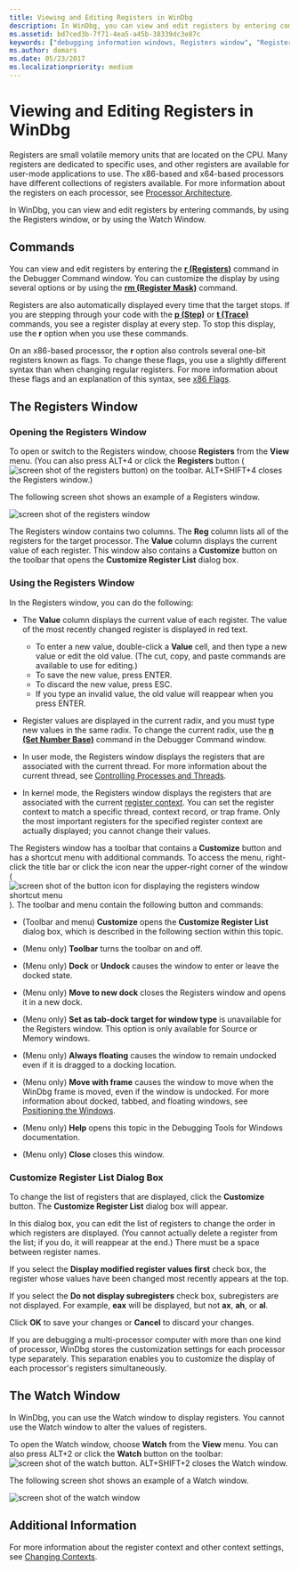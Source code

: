 ```yaml
---
title: Viewing and Editing Registers in WinDbg
description: In WinDbg, you can view and edit registers by entering commands, by using the Registers window, or by using the Watch Window.
ms.assetid: bd7ced3b-7f71-4ea5-a45b-38339dc3e87c
keywords: ["debugging information windows, Registers window", "Registers window", "registers, Registers window"]
ms.author: domars
ms.date: 05/23/2017
ms.localizationpriority: medium
---
```


# Viewing and Editing Registers in WinDbg


Registers are small volatile memory units that are located on the CPU. Many registers are dedicated to specific uses, and other registers are available for user-mode applications to use. The x86-based and x64-based processors have different collections of registers available. For more information about the registers on each processor, see [Processor Architecture](processor-architecture.md).

In WinDbg, you can view and edit registers by entering commands, by using the Registers window, or by using the Watch Window.

## <span id="Commands"></span><span id="commands"></span><span id="COMMANDS"></span>Commands


You can view and edit registers by entering the [**r (Registers)**](r--registers-.md) command in the Debugger Command window. You can customize the display by using several options or by using the [**rm (Register Mask)**](rm--register-mask-.md) command.

Registers are also automatically displayed every time that the target stops. If you are stepping through your code with the [**p (Step)**](p--step-.md) or [**t (Trace)**](t--trace-.md) commands, you see a register display at every step. To stop this display, use the **r** option when you use these commands.

On an x86-based processor, the **r** option also controls several one-bit registers known as flags. To change these flags, you use a slightly different syntax than when changing regular registers. For more information about these flags and an explanation of this syntax, see [x86 Flags](x86-architecture.md#x86-flags).

## <span id="The_Registers_Window"></span><span id="the_registers_window"></span><span id="THE_REGISTERS_WINDOW"></span>The Registers Window


### <span id="Opening_the_Registers_Window"></span><span id="opening_the_registers_window"></span><span id="OPENING_THE_REGISTERS_WINDOW"></span>Opening the Registers Window

To open or switch to the Registers window, choose **Registers** from the **View** menu. (You can also press ALT+4 or click the **Registers** button (![screen shot of the registers button](images/tbreg.png)) on the toolbar. ALT+SHIFT+4 closes the Registers window.)

The following screen shot shows an example of a Registers window.

![screen shot of the registers window](images/window-registers.png)

The Registers window contains two columns. The **Reg** column lists all of the registers for the target processor. The **Value** column displays the current value of each register. This window also contains a **Customize** button on the toolbar that opens the **Customize Register List** dialog box.

### <span id="Using_the_Registers_Window"></span><span id="using_the_registers_window"></span><span id="USING_THE_REGISTERS_WINDOW"></span>Using the Registers Window

In the Registers window, you can do the following:

-   The **Value** column displays the current value of each register. The value of the most recently changed register is displayed in red text.
    -   To enter a new value, double-click a **Value** cell, and then type a new value or edit the old value. (The cut, copy, and paste commands are available to use for editing.)
    -   To save the new value, press ENTER.
    -   To discard the new value, press ESC.
    -   If you type an invalid value, the old value will reappear when you press ENTER.
-   Register values are displayed in the current radix, and you must type new values in the same radix. To change the current radix, use the [**n (Set Number Base)**](n--set-number-base-.md) command in the Debugger Command window.

-   In user mode, the Registers window displays the registers that are associated with the current thread. For more information about the current thread, see [Controlling Processes and Threads](controlling-processes-and-threads.md).

-   In kernel mode, the Registers window displays the registers that are associated with the current [register context](changing-contexts.md#register-context). You can set the register context to match a specific thread, context record, or trap frame. Only the most important registers for the specified register context are actually displayed; you cannot change their values.

The Registers window has a toolbar that contains a **Customize** button and has a shortcut menu with additional commands. To access the menu, right-click the title bar or click the icon near the upper-right corner of the window (![screen shot of the button icon for displaying the registers window shortcut menu](images/tbreg.png)). The toolbar and menu contain the following button and commands:

-   (Toolbar and menu) **Customize** opens the **Customize Register List** dialog box, which is described in the following section within this topic.

-   (Menu only) **Toolbar** turns the toolbar on and off.

-   (Menu only) **Dock** or **Undock** causes the window to enter or leave the docked state.

-   (Menu only) **Move to new dock** closes the Registers window and opens it in a new dock.

-   (Menu only) **Set as tab-dock target for window type** is unavailable for the Registers window. This option is only available for Source or Memory windows.

-   (Menu only) **Always floating** causes the window to remain undocked even if it is dragged to a docking location.

-   (Menu only) **Move with frame** causes the window to move when the WinDbg frame is moved, even if the window is undocked. For more information about docked, tabbed, and floating windows, see [Positioning the Windows](positioning-the-windows.md).

-   (Menu only) **Help** opens this topic in the Debugging Tools for Windows documentation.

-   (Menu only) **Close** closes this window.

### <span id="customize_register_list_dialog_box"></span><span id="CUSTOMIZE_REGISTER_LIST_DIALOG_BOX"></span>Customize Register List Dialog Box

To change the list of registers that are displayed, click the **Customize** button. The **Customize Register List** dialog box will appear.

In this dialog box, you can edit the list of registers to change the order in which registers are displayed. (You cannot actually delete a register from the list; if you do, it will reappear at the end.) There must be a space between register names.

If you select the **Display modified register values first** check box, the register whose values have been changed most recently appears at the top.

If you select the **Do not display subregisters** check box, subregisters are not displayed. For example, **eax** will be displayed, but not **ax**, **ah**, or **al**.

Click **OK** to save your changes or **Cancel** to discard your changes.

If you are debugging a multi-processor computer with more than one kind of processor, WinDbg stores the customization settings for each processor type separately. This separation enables you to customize the display of each processor's registers simultaneously.

## <span id="ddk_debugging_bios_code_dbg"></span><span id="DDK_DEBUGGING_BIOS_CODE_DBG"></span>The Watch Window


In WinDbg, you can use the Watch window to display registers. You cannot use the Watch window to alter the values of registers.

To open the Watch window, choose **Watch** from the **View** menu. You can also press ALT+2 or click the **Watch** button on the toolbar: ![screen shot of the watch button](images/tbwatch.png). ALT+SHIFT+2 closes the Watch window.

The following screen shot shows an example of a Watch window.

![screen shot of the watch window ](images/window-watch.png)

## <span id="additional_information"></span><span id="ADDITIONAL_INFORMATION"></span>Additional Information


For more information about the register context and other context settings, see [Changing Contexts](changing-contexts.md).

 

 





